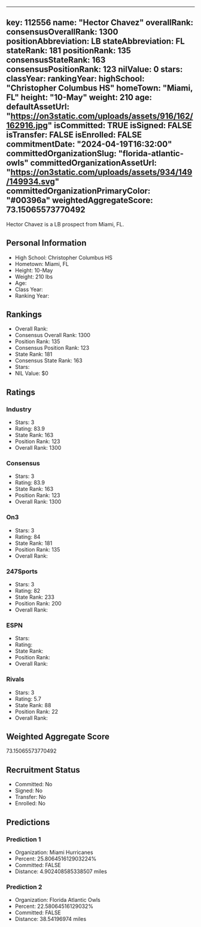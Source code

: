 ---
  key: 112556
  name: "Hector Chavez"
  overallRank: 
  consensusOverallRank: 1300
  positionAbbreviation: LB
  stateAbbreviation: FL
  stateRank: 181
  positionRank: 135
  consensusStateRank: 163
  consensusPositionRank: 123
  nilValue: 0
  stars: 
  classYear: 
  rankingYear: 
  highSchool: "Christopher Columbus HS"
  homeTown: "Miami, FL"
  height: "10-May"
  weight: 210
  age: 
  defaultAssetUrl: "https://on3static.com/uploads/assets/916/162/162916.jpg"
  isCommitted: TRUE
  isSigned: FALSE
  isTransfer: FALSE
  isEnrolled: FALSE
  commitmentDate: "2024-04-19T16:32:00"
  committedOrganizationSlug: "florida-atlantic-owls"
  committedOrganizationAssetUrl: "https://on3static.com/uploads/assets/934/149/149934.svg"
  committedOrganizationPrimaryColor: "#00396a"
  weightedAggregateScore: 73.15065573770492
  ---
  
  Hector Chavez is a LB prospect from Miami, FL.
  
  ## Personal Information
  - High School: Christopher Columbus HS
  - Hometown: Miami, FL
  - Height: 10-May
  - Weight: 210 lbs
  - Age: 
  - Class Year: 
  - Ranking Year: 
  
  ## Rankings
  - Overall Rank: 
  - Consensus Overall Rank: 1300
  - Position Rank: 135
  - Consensus Position Rank: 123
  - State Rank: 181
  - Consensus State Rank: 163
  - Stars: 
  - NIL Value: $0
  
  ## Ratings
  
  ### Industry
  - Stars: 3
  - Rating: 83.9
  - State Rank: 163
  - Position Rank: 123
  - Overall Rank: 1300
  
  ### Consensus
  - Stars: 3
  - Rating: 83.9
  - State Rank: 163
  - Position Rank: 123
  - Overall Rank: 1300
  
  ### On3
  - Stars: 3
  - Rating: 84
  - State Rank: 181
  - Position Rank: 135
  - Overall Rank: 
  
  ### 247Sports
  - Stars: 3
  - Rating: 82
  - State Rank: 233
  - Position Rank: 200
  - Overall Rank: 
  
  ### ESPN
  - Stars: 
  - Rating: 
  - State Rank: 
  - Position Rank: 
  - Overall Rank: 
  
  ### Rivals
  - Stars: 3
  - Rating: 5.7
  - State Rank: 88
  - Position Rank: 22
  - Overall Rank: 
  
  ## Weighted Aggregate Score
  73.15065573770492
  
  ## Recruitment Status
  - Committed: No
  - Signed: No
  - Transfer: No
  - Enrolled: No
  
  
  
  ## Predictions
  
  ### Prediction 1
  - Organization: Miami Hurricanes
  - Percent: 25.806451612903224%
  - Committed: FALSE
  - Distance: 4.902408585338507 miles
  
  ### Prediction 2
  - Organization: Florida Atlantic Owls
  - Percent: 22.58064516129032%
  - Committed: FALSE
  - Distance: 38.54196974 miles
  